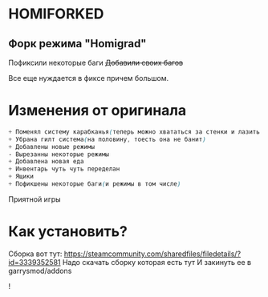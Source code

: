 # HOMIFORKED 
## Форк режима "Homigrad" 
Пофиксили некоторые баги
~~Добавили своих багов~~

Все еще нуждается в фиксе причем большом.

# Изменения от оригинала
```css
+ Поменял систему карабканья(теперь можно хвататься за стенки и лазить как на хомиграде от шарика)
+ Убрана гилт система(на половину, тоесть она не банит)
+ Добавлены новые режимы
- Вырезанны некоторые режимы 
+ Добавлена новая еда
+ Инвентарь чуть чуть переделан
+ Ящики
+ Пофикшены некоторые баги(и режимы в том числе)
```

Приятной игры
# Как установить?
Сборка вот тут: https://steamcommunity.com/sharedfiles/filedetails/?id=3339352581
Надо скачать сборку которая есть тут 
И закинуть ее в garrysmod/addons

!
